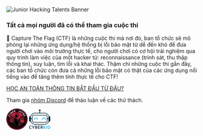 <img class="mx-auto d-block pb-5 w-100" src="https://cdn.cjstatic.com/kidctf/banner.png" alt="Junior Hacking Talents Banner">
        <h3 class="pb-2">Tất cả mọi người đã có thể tham gia cuộc thi</h3>
      <p>🎌 Capture The Flag (CTF) là những cuộc thi mà nơi đó, ban tổ chức sẽ mô phỏng lại những ứng dụng/hệ thống bị lỗi bảo mật từ dễ đến khó để đưa người chơi vào môi trường thực tế, cho người chơi có cơ hội trải nghiệm qua quy trình làm việc của một hacker từ: reconnaissance (trinh sát, thu thập thông tin), suy luận, tìm lỗi và khai thác. Thậm chí những cuộc thi gần đây, các ban tổ chức còn đưa cả những lỗi bảo mật có thật của các ứng dụng nổi tiếng vào để tăng thêm tính thực tế cho CTF!</p>
      <a href="https://blog.cyberjutsu.io/2021/08/09/hoc-an-toan-thong-tin/" target="_blank" class="px-3" style="text-decoration: unset;"><u>HỌC AN TOÀN THÔNG TIN BẮT ĐẦU TỪ ĐÂU?</u></a>
      <p></p>
      <p>Tham gia <a href="https://discord.gg/QmdM3kJFan"><u>nhóm Discord</u></a> để thảo luận về các thử thách.
      </p>
        <div class="pt-5">
            <a href="https://facebook.com/cyberjutsu" class="px-3" style="text-decoration: unset;">
            <img src="/themes/cbjs/static/cyberkid/cbjs-logo.png" alt="CyberJutsu Fanpage" aria-hidden="true" style="width: 3.5rem;">
        </a>
        <a href="https://www.facebook.com/cyberkid.vietnam" class="px-3" style="text-decoration: unset;">
            <img src="/themes/cbjs/static/cyberkid/cyberkid-logo.png" alt="CyberJutsu Fanpage" aria-hidden="true" style="width: 3.5rem;">
        </a>
        </div>

